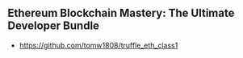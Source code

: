 
## Ethereum Blockchain Mastery: The Ultimate Developer Bundle
* https://github.com/tomw1808/truffle_eth_class1

